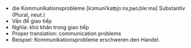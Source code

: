 - die Kommunikationsprobleme	[kɔmuniˈkaʦi̯oːnsˌpʁoˌbleːmə]	Substantiv (Plural, neut.)
- Vấn đề giao tiếp
- Nghĩa: khó khăn trong giao tiếp
- Proper translation: communication problems
- Beispiel: Kommunikationsprobleme erschweren den Handel.